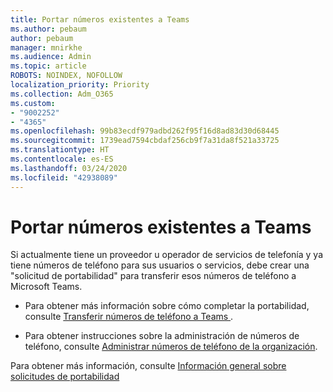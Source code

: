 ```yaml
---
title: Portar números existentes a Teams
ms.author: pebaum
author: pebaum
manager: mnirkhe
ms.audience: Admin
ms.topic: article
ROBOTS: NOINDEX, NOFOLLOW
localization_priority: Priority
ms.collection: Adm_O365
ms.custom:
- "9002252"
- "4365"
ms.openlocfilehash: 99b83ecdf979adbd262f95f16d8ad83d30d68445
ms.sourcegitcommit: 1739ead7594cbdaf256cb9f7a31da8f521a33725
ms.translationtype: HT
ms.contentlocale: es-ES
ms.lasthandoff: 03/24/2020
ms.locfileid: "42938089"
---
```

# <a name="port-existing-numbers-to-teams"></a>Portar números existentes a Teams

Si actualmente tiene un proveedor u operador de servicios de telefonía y ya tiene números de teléfono para sus usuarios o servicios, debe crear una "solicitud de portabilidad" para transferir esos números de teléfono a Microsoft Teams.

- Para obtener más información sobre cómo completar la portabilidad, consulte [Transferir números de teléfono a Teams ](https://docs.microsoft.com/microsoftteams/phone-number-calling-plans/transfer-phone-numbers-to-teams). 

- Para obtener instrucciones sobre la administración de números de teléfono, consulte [Administrar números de teléfono de la organización](https://docs.microsoft.com/microsoftteams/manage-phone-numbers-for-your-organization/manage-phone-numbers-for-your-organization). 

Para obtener más información, consulte [Información general sobre solicitudes de portabilidad](https://docs.microsoft.com/MicrosoftTeams/phone-number-calling-plans/port-order-overview) 
